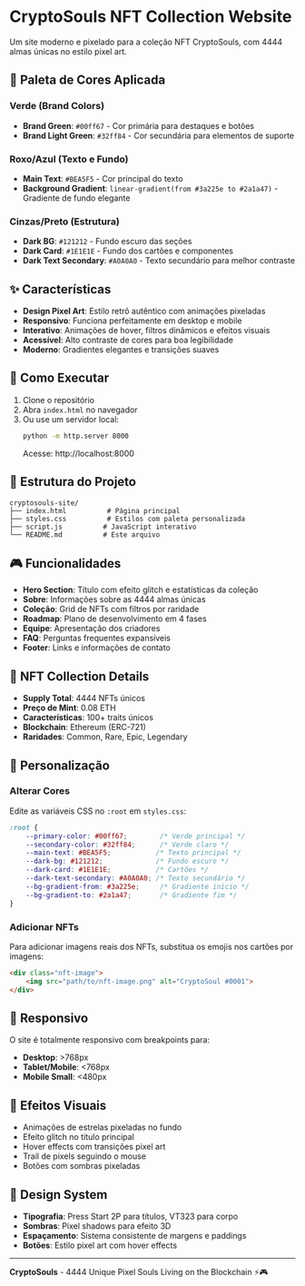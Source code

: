# CryptoSouls NFT Collection Website

Um site moderno e pixelado para a coleção NFT CryptoSouls, com 4444 almas únicas no estilo pixel art.

## 🎨 **Paleta de Cores Aplicada**

### Verde (Brand Colors)
- **Brand Green**: `#00ff67` - Cor primária para destaques e botões
- **Brand Light Green**: `#32ff84` - Cor secundária para elementos de suporte

### Roxo/Azul (Texto e Fundo)
- **Main Text**: `#BEA5F5` - Cor principal do texto
- **Background Gradient**: `linear-gradient(from #3a225e to #2a1a47)` - Gradiente de fundo elegante

### Cinzas/Preto (Estrutura)
- **Dark BG**: `#121212` - Fundo escuro das seções
- **Dark Card**: `#1E1E1E` - Fundo dos cartões e componentes
- **Dark Text Secondary**: `#A0A0A0` - Texto secundário para melhor contraste

## ✨ **Características**

- **Design Pixel Art**: Estilo retrô autêntico com animações pixeladas
- **Responsivo**: Funciona perfeitamente em desktop e mobile
- **Interativo**: Animações de hover, filtros dinâmicos e efeitos visuais
- **Acessível**: Alto contraste de cores para boa legibilidade
- **Moderno**: Gradientes elegantes e transições suaves

## 🚀 **Como Executar**

1. Clone o repositório
2. Abra `index.html` no navegador
3. Ou use um servidor local:
   ```bash
   python -m http.server 8000
   ```
   Acesse: http://localhost:8000

## 📁 **Estrutura do Projeto**

```
cryptosouls-site/
├── index.html          # Página principal
├── styles.css          # Estilos com paleta personalizada
├── script.js          # JavaScript interativo
└── README.md          # Este arquivo
```

## 🎮 **Funcionalidades**

- **Hero Section**: Título com efeito glitch e estatísticas da coleção
- **Sobre**: Informações sobre as 4444 almas únicas
- **Coleção**: Grid de NFTs com filtros por raridade
- **Roadmap**: Plano de desenvolvimento em 4 fases
- **Equipe**: Apresentação dos criadores
- **FAQ**: Perguntas frequentes expansíveis
- **Footer**: Links e informações de contato

## 🎯 **NFT Collection Details**

- **Supply Total**: 4444 NFTs únicos
- **Preço de Mint**: 0.08 ETH
- **Características**: 100+ traits únicos
- **Blockchain**: Ethereum (ERC-721)
- **Raridades**: Common, Rare, Epic, Legendary

## 🔧 **Personalização**

### Alterar Cores
Edite as variáveis CSS no `:root` em `styles.css`:

```css
:root {
    --primary-color: #00ff67;        /* Verde principal */
    --secondary-color: #32ff84;      /* Verde claro */
    --main-text: #BEA5F5;           /* Texto principal */
    --dark-bg: #121212;             /* Fundo escuro */
    --dark-card: #1E1E1E;           /* Cartões */
    --dark-text-secondary: #A0A0A0; /* Texto secundário */
    --bg-gradient-from: #3a225e;     /* Gradiente início */
    --bg-gradient-to: #2a1a47;       /* Gradiente fim */
}
```

### Adicionar NFTs
Para adicionar imagens reais dos NFTs, substitua os emojis nos cartões por imagens:
```html
<div class="nft-image">
    <img src="path/to/nft-image.png" alt="CryptoSoul #0001">
</div>
```

## 📱 **Responsivo**

O site é totalmente responsivo com breakpoints para:
- **Desktop**: >768px
- **Tablet/Mobile**: <768px
- **Mobile Small**: <480px

## 🌟 **Efeitos Visuais**

- Animações de estrelas pixeladas no fundo
- Efeito glitch no título principal
- Hover effects com transições pixel art
- Trail de pixels seguindo o mouse
- Botões com sombras pixeladas

## 🎨 **Design System**

- **Tipografia**: Press Start 2P para títulos, VT323 para corpo
- **Sombras**: Pixel shadows para efeito 3D
- **Espaçamento**: Sistema consistente de margens e paddings
- **Botões**: Estilo pixel art com hover effects

---

**CryptoSouls** - 4444 Unique Pixel Souls Living on the Blockchain ⚡🎮
